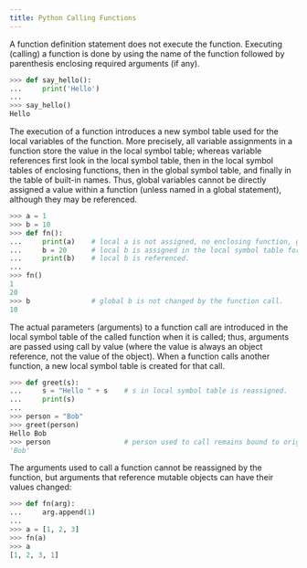 ```yaml
---
title: Python Calling Functions
---
```

A function definition statement does not execute the function. Executing (calling) a function is done by using the name of the function followed by parenthesis enclosing required arguments (if any).

```python
>>> def say_hello():
...     print('Hello')
...
>>> say_hello()
Hello
```

The execution of a function introduces a new symbol table used for the local variables of the function. More precisely, all variable assignments in a function store the value in the local symbol table; whereas variable references first look in the local symbol table, then in the local symbol tables of enclosing functions, then in the global symbol table, and finally in the table of built-in names. Thus, global variables cannot be directly assigned a value within a function (unless named in a global statement), although they may be referenced.

```python
>>> a = 1
>>> b = 10
>>> def fn():
...     print(a)    # local a is not assigned, no enclosing function, global a referenced.
...     b = 20      # local b is assigned in the local symbol table for the function.
...     print(b)    # local b is referenced.
...
>>> fn()
1
20
>>> b               # global b is not changed by the function call.
10
```

The actual parameters (arguments) to a function call are introduced in the local symbol table of the called function when it is called; thus, arguments are passed using call by value (where the value is always an object reference, not the value of the object). When a function calls another function, a new local symbol table is created for that call.

```python
>>> def greet(s):
...     s = "Hello " + s    # s in local symbol table is reassigned.
...     print(s)
...
>>> person = "Bob"
>>> greet(person)
Hello Bob
>>> person                  # person used to call remains bound to original object, 'Bob'.
'Bob'
```

The arguments used to call a function cannot be reassigned by the function, but arguments that reference mutable objects can have their values changed:

```python
>>> def fn(arg):
...     arg.append(1)
...
>>> a = [1, 2, 3]
>>> fn(a)
>>> a
[1, 2, 3, 1]
```
